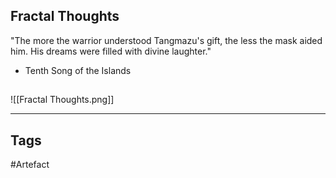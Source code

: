 ## Fractal Thoughts
"The more the warrior understood Tangmazu's gift, the less the mask aided him.
His dreams were filled with divine laughter."
- Tenth Song of the Islands
## 
![[Fractal Thoughts.png]]

---
## Tags
#Artefact